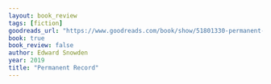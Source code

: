 ```yaml
---
layout: book_review
tags: [fiction]
goodreads_url: "https://www.goodreads.com/book/show/51801330-permanent-record"
book: true
book_review: false
author: Edward Snowden
year: 2019
title: "Permanent Record"
---
```

